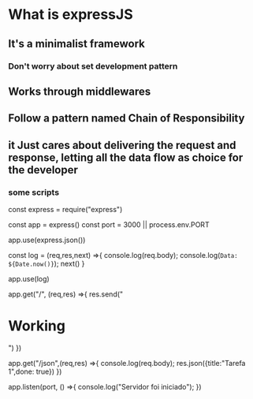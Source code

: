 # What is expressJS

## It's a minimalist framework

### Don't worry about set development pattern

## Works through middlewares

## Follow a pattern named Chain of Responsibility

## it Just cares about delivering the request and response, letting all the data flow as choice for the developer

### some scripts

const express = require("express")

const app = express()
const port = 3000 || process.env.PORT

app.use(express.json())

const log = (req,res,next) =>{
console.log(req.body);
console.log(`Data: ${Date.now()}`);
next()
}

app.use(log)

app.get("/", (req,res) =>{
res.send("<h1>Working </h1>")
})

app.get("/json",(req,res) =>{
console.log(req.body);
res.json({title:"Tarefa 1",done: true})
})

app.listen(port, () =>{
console.log("Servidor foi iniciado");
})
